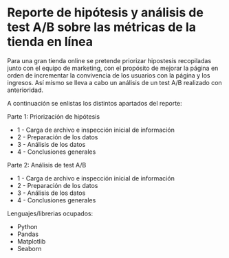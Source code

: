 # Reporte de hipótesis y análisis  de test A/B sobre las métricas de la tienda en línea

Para una gran tienda online se pretende priorizar hipostesis recopiladas junto con el equipo de marketing, con el propósito de mejorar la página en orden de incrementar la convivencia de los usuarios con la página y los ingresos. Así mismo se lleva a cabo un análisis de un test A/B realizado con anterioridad.

A continuación se enlistas los distintos apartados del reporte:

Parte 1: Priorización de hipótesis
* 1 - Carga de archivo e inspección inicial de información
* 2 - Preparación de los datos
* 3 - Análisis de los datos
* 4 - Conclusiones generales

Parte 2: Análisis de test A/B
* 1 - Carga de archivo e inspección inicial de información
* 2 - Preparación de los datos
* 3 - Análisis de los datos
* 4 - Conclusiones generales

Lenguajes/librerias ocupados:
* Python
* Pandas
* Matplotlib
* Seaborn

